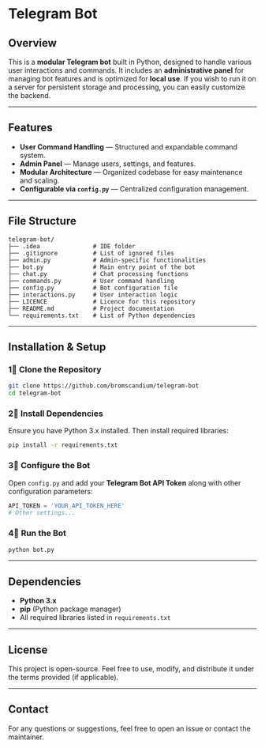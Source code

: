 # Telegram Bot

## Overview

This is a **modular Telegram bot** built in Python, designed to handle various user interactions and commands. It includes an **administrative panel** for managing bot features and is optimized for **local use**. If you wish to run it on a server for persistent storage and processing, you can easily customize the backend.

---

## Features

- **User Command Handling** — Structured and expandable command system.
- **Admin Panel** — Manage users, settings, and features.
- **Modular Architecture** — Organized codebase for easy maintenance and scaling.
- **Configurable via `config.py`** — Centralized configuration management.

---

## File Structure

```
telegram-bot/
├── .idea               # IDE folder
├── .gitignore          # List of ignored files
├── admin.py            # Admin-specific functionalities
├── bot.py              # Main entry point of the bot
├── chat.py             # Chat processing functions
├── commands.py         # User command handling
├── config.py           # Bot configuration file
├── interactions.py     # User interaction logic
├── LICENCE             # Licence for this repository
├── README.md           # Project documentation
└── requirements.txt    # List of Python dependencies
```

---

## Installation & Setup

### 1⃣ Clone the Repository

```bash
git clone https://github.com/bromscandium/telegram-bot
cd telegram-bot
```

### 2⃣ Install Dependencies

Ensure you have Python 3.x installed. Then install required libraries:

```bash
pip install -r requirements.txt
```

### 3⃣ Configure the Bot

Open `config.py` and add your **Telegram Bot API Token** along with other configuration parameters:

```python
API_TOKEN = 'YOUR_API_TOKEN_HERE'
# Other settings...
```

### 4⃣ Run the Bot

```bash
python bot.py
```

---

## Dependencies

- **Python 3.x**
- **pip** (Python package manager)
- All required libraries listed in `requirements.txt`

---

## License

This project is open-source. Feel free to use, modify, and distribute it under the terms provided (if applicable).

---

## Contact

For any questions or suggestions, feel free to open an issue or contact the maintainer.